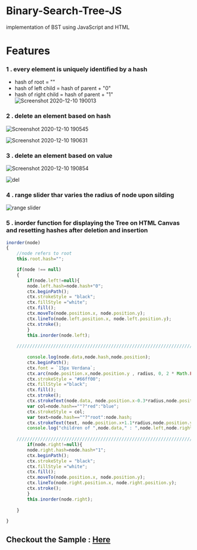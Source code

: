 # Binary-Search-Tree-JS
implementation of BST using JavaScript and HTML

# Features
### 1 . every element is uniquely identified by a hash
 * hash of root = ""
 * hash of left child = hash of parent + "0"
 * hash of right child = hash of parent + "1"
![Screenshot 2020-12-10 190013](https://user-images.githubusercontent.com/66527924/101778558-068ca080-3b1a-11eb-95da-df20aa687dc5.png)


### 2 . delete an element based on hash
![Screenshot 2020-12-10 190545](https://user-images.githubusercontent.com/66527924/101779196-ef01e780-3b1a-11eb-90da-2507d8aabac6.png)

![Screenshot 2020-12-10 190631](https://user-images.githubusercontent.com/66527924/101779200-f0331480-3b1a-11eb-8151-07d9e57bc9aa.png)


### 3 . delete an element based on value
![Screenshot 2020-12-10 190854](https://user-images.githubusercontent.com/66527924/101779454-4dc76100-3b1b-11eb-84a8-13dbd49224ff.png)

![del](https://user-images.githubusercontent.com/66527924/101779456-4e5ff780-3b1b-11eb-9b38-32c67c4f9074.png)

### 4 . range slider thar varies the radius of node upon silding

![range slider](https://user-images.githubusercontent.com/66527924/101781373-bb748c80-3b1d-11eb-88d6-3174cf1358d1.png)


### 5 . inorder function for displaying the Tree on HTML Canvas and resetting hashes after deletion and insertion
```javascript
inorder(node) 
{
    //node refers to root
    this.root.hash="";

    if(node !== null) 
    { 
        if(node.left!=null){
        node.left.hash=node.hash+"0";
        ctx.beginPath();
        ctx.strokeStyle = "black";
        ctx.fillStyle ="white";
        ctx.fill();
        ctx.moveTo(node.position.x, node.position.y);
        ctx.lineTo(node.left.position.x, node.left.position.y);
        ctx.stroke();
        }
        this.inorder(node.left); 
      
    ///////////////////////////////////////////////////////////////////////
    
        console.log(node.data,node.hash,node.position);
        ctx.beginPath();
        ctx.font = `15px Verdana`;
        ctx.arc(node.position.x,node.position.y , radius, 0, 2 * Math.PI);
        ctx.strokeStyle = "#66ff00";
        ctx.fillStyle ="black";
        ctx.fill();
        ctx.stroke();
        ctx.strokeText(node.data, node.position.x-0.3*radius,node.position.y+0.3*radius);
        var col=node.hash==""?"red":"blue";
        ctx.strokeStyle = col;
        var text=node.hash==""?"root":node.hash;
        ctx.strokeText(text, node.position.x+1.1*radius,node.position.y-0.5*radius);
        console.log("children of ",node.data," : ",node.left,node.right)
   
    /////////////////////////////////////////////////////////////////////
        if(node.right!=null){
        node.right.hash=node.hash+"1";
        ctx.beginPath();
        ctx.strokeStyle = "black";
        ctx.fillStyle ="white";
        ctx.fill();
        ctx.moveTo(node.position.x, node.position.y);
        ctx.lineTo(node.right.position.x, node.right.position.y);
        ctx.stroke();
        }
        this.inorder(node.right);
        
    } 
    
} 
```

## Checkout the Sample : [Here](https://binary-search-tree-js.herokuapp.com/)

